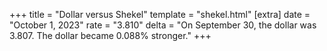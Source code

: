 +++
title = "Dollar versus Shekel"
template = "shekel.html"
[extra]
date = "October  1, 2023"
rate = "3.810"
delta = "On September 30, the dollar was 3.807. The dollar became 0.088% stronger."
+++
